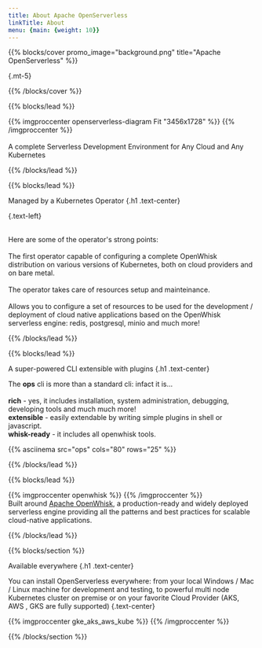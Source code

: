 ```yaml
---
title: About Apache OpenServerless
linkTitle: About
menu: {main: {weight: 10}}
---
```


{{% blocks/cover promo_image="background.png"  title="Apache OpenServerless" %}}

{.mt-5}



{{% /blocks/cover %}}

{{% blocks/lead %}}

<div class="rounded-image">
{{% imgproccenter openserverless-diagram Fit "3456x1728"  %}}
{{% /imgproccenter %}}

</div>
<br>A complete Serverless Development Environment for Any Cloud and Any Kubernetes


{{% /blocks/lead %}}

{{% blocks/lead %}}

Managed by a Kubernetes Operator
{.h1 .text-center}

{.text-left}

<br/>
Here are some of the operator's strong points:
<br/>
<br/>
The first operator capable of configuring a complete OpenWhisk distribution on various versions of Kubernetes, both on cloud providers and on bare metal.
<br/>
<br/>
The operator takes care of resources setup and mainteinance.
<br/>
<br/>
Allows you to configure a set of resources to be used for the development / deployment of cloud native applications based on the OpenWhisk serverless engine: redis, postgresql, minio and much more!


{{% /blocks/lead %}}

{{% blocks/lead %}}

A super-powered CLI extensible with plugins
{.h1 .text-center}
<br/>

The <strong>ops</strong> cli is more than a standard cli: infact it is...
<br/>
<br/>
<strong>rich</strong> - yes, it includes installation, system administration, debugging, developing tools and much much more!
<br/>
<strong>extensible</strong> - easily extendable by writing simple plugins in shell or javascript.
<br/>
<strong>whisk-ready</strong> - it includes all openwhisk tools.
<br/>
<div class="ops-asciinema-ext">
{{% asciinema src="ops" cols="80" rows="25" %}}
</div>



{{% /blocks/lead %}}

{{% blocks/lead %}}

{{% imgproccenter openwhisk  %}}
{{% /imgproccenter %}}
<br>
Built around <a href="https://openwhisk.apache.org">Apache OpenWhisk</a>, a production-ready and widely deployed serverless engine providing all the patterns and best practices for scalable cloud-native applications.



{{% /blocks/lead %}}


{{% blocks/section %}}

Available everywhere
{.h1 .text-center}

You can install OpenServerless everywhere: from your local Windows / Mac / Linux machine for development and testing,
to powerful multi node Kubernetes cluster on premise or on your favorite Cloud Provider (AKS, AWS , GKS are fully supported)
{.text-center}

<div class="rounded-image">
    {{% imgproccenter gke_aks_aws_kube %}}
    {{% /imgproccenter %}}
</div>

{{% /blocks/section %}}
